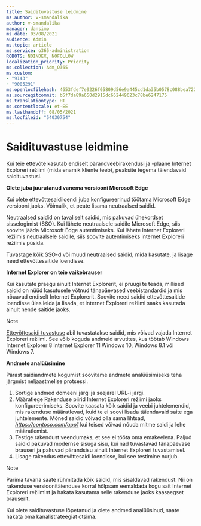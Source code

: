 ```yaml
---
title: Saidituvastuse leidmine
ms.author: v-smandalika
author: v-smandalika
manager: dansimp
ms.date: 03/08/2021
audience: Admin
ms.topic: article
ms.service: o365-administration
ROBOTS: NOINDEX, NOFOLLOW
localization_priority: Priority
ms.collection: Adm_O365
ms.custom:
- "9143"
- "9005291"
ms.openlocfilehash: 4653fdef7e9226f05809d56e9a445cd1da35b0578c088bea72252a281d4527d2
ms.sourcegitcommit: b5f7da89a650d2915dc652449623c78be6247175
ms.translationtype: HT
ms.contentlocale: et-EE
ms.lasthandoff: 08/05/2021
ms.locfileid: "54030754"
---
```

# <a name="do-site-discovery"></a>Saidituvastuse leidmine

Kui teie ettevõte kasutab endiselt pärandveebirakendusi ja -plaane Internet Exploreri režiimi (mida enamik kliente teeb), peaksite tegema täiendavaid saidituvastusi.

**Olete juba juurutanud vanema versiooni Microsoft Edge**

Kui olete ettevõttesaidiloendi juba konfigureerinud töötama Microsoft Edge versiooni jaoks. Võimalik, et peate lisama neutraalsed saidid.

Neutraalsed saidid on tavaliselt saidid, mis pakuvad ühekordset sisselogimist (SSO). Kui lähete neutraalsele saidile Microsoft Edge, siis soovite jääda Microsoft Edge autentimiseks. Kui lähete Internet Exploreri režiimis neutraalsele saidile, siis soovite autentimiseks internet Exploreri režiimis püsida.

Tuvastage kõik SSO-d või muud neutraalsed saidid, mida kasutate, ja lisage need ettevõttesaitide loendisse.

**Internet Explorer on teie vaikebrauser**

Kui kasutate praegu ainult Internet Explorerit, ei pruugi te teada, millised saidid on nüüd kasutusele võtnud tänapäevased veebistandardid ja mis nõuavad endiselt Internet Explorerit. Soovite need saidid ettevõttesaitide loendisse üles leida ja lisada, et internet Exploreri režiimi saaks kasutada ainult nende saitide jaoks.

> [!NOTE]
> [Ettevõttesaidi tuvastuse](https://docs.microsoft.com/internet-explorer/ie11-deploy-guide/collect-data-using-enterprise-site-discovery) abil tuvastatakse saidid, mis võivad vajada Internet Exploreri režiimi. See võib koguda andmeid arvutites, kus töötab Windows Internet Explorer 8 internet Explorer 11 Windows 10, Windows 8.1 või Windows 7.

**Andmete analüüsimine**

Pärast saidiandmete kogumist soovitame andmete analüüsimiseks teha järgmist neljaastmelise protsessi.
1. Sortige andmed domeeni järgi ja seejärel URL-i järgi.
2. Määratlege Rakenduse piirid Internet Exploreri režiimi jaoks konfigureerimiseks. Soovite kaasata kõik saidid ja veebi juhtelemendid, mis rakenduse määratlevad, kuid te ei soovi lisada täiendavaid saite ega juhtelemente. Mõned saidid võivad olla sama lihtsad, *https://contoso.com/app1* kui teised võivad nõuda mitme saidi ja lehe määratlemist.
3. Testige rakendust veendumaks, et see ei tööta oma emakeelena. Paljud saidid pakuvad modernse sisuga sisu, kui nad tuvastavad tänapäevase brauseri ja pakuvad pärandsisu ainult Internet Exploreri tuvastamisel.
4. Lisage rakendus ettevõttesaidi loendisse, kui see testimine nurjub.

> [!NOTE]
> Parima tavana saate rühmitada kõik saidid, mis sisaldavad rakendust. Nii on rakenduse versioonitäienduse korral hõlpsam eemaldada kogu sait Internet Exploreri režiimist ja hakata kasutama selle rakenduse jaoks kaasaegset brauserit.

Kui olete saidituvastuse lõpetanud ja olete andmed analüüsinud, saate hakata oma kanalistrateegiat otsima.


